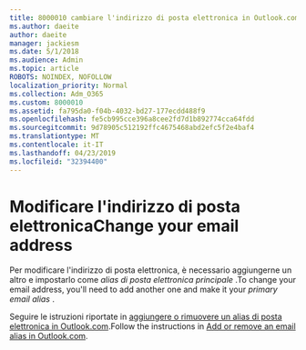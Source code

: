 ```yaml
---
title: 8000010 cambiare l'indirizzo di posta elettronica in Outlook.com
ms.author: daeite
author: daeite
manager: jackiesm
ms.date: 5/1/2018
ms.audience: Admin
ms.topic: article
ROBOTS: NOINDEX, NOFOLLOW
localization_priority: Normal
ms.collection: Adm_O365
ms.custom: 8000010
ms.assetid: fa795da0-f04b-4032-bd27-177ecdd488f9
ms.openlocfilehash: fe5cb995cce396a8cee2fd7d1b892774cca64fdd
ms.sourcegitcommit: 9d78905c512192ffc4675468abd2efc5f2e4baf4
ms.translationtype: MT
ms.contentlocale: it-IT
ms.lasthandoff: 04/23/2019
ms.locfileid: "32394400"
---
```

# <a name="change-your-email-address"></a><span data-ttu-id="ebd50-102">Modificare l'indirizzo di posta elettronica</span><span class="sxs-lookup"><span data-stu-id="ebd50-102">Change your email address</span></span>

<span data-ttu-id="ebd50-103">Per modificare l'indirizzo di posta elettronica, è necessario aggiungerne un altro e impostarlo come *alias di posta elettronica principale* .</span><span class="sxs-lookup"><span data-stu-id="ebd50-103">To change your email address, you'll need to add another one and make it your  *primary email alias*  .</span></span> 
  
<span data-ttu-id="ebd50-104">Seguire le istruzioni riportate in [aggiungere o rimuovere un alias di posta elettronica in Outlook.com](https://go.microsoft.com/fwlink/p/?linkid=873115).</span><span class="sxs-lookup"><span data-stu-id="ebd50-104">Follow the instructions in [Add or remove an email alias in Outlook.com](https://go.microsoft.com/fwlink/p/?linkid=873115).</span></span>
  

